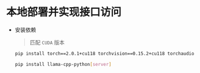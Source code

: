 # 本地部署并实现接口访问

+ 安装依赖

  > 匹配 `CUDA` 版本

  ```bash
  pip install torch==2.0.1+cu118 torchvision==0.15.2+cu118 torchaudio==2.0.2 --extra-index-url https://download.pytorch.org/whl/cu118
  ```

  ```bash
  pip install llama-cpp-python[server]
  ```

  